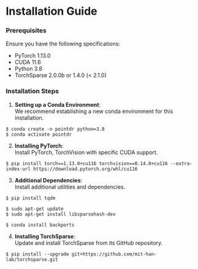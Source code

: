 # Installation Guide

### Prerequisites
Ensure you have the following specifications:
- PyTorch 1.13.0
- CUDA 11.6
- Python 3.8
- TorchSparse 2.0.0b or 1.4.0 (< 2.1.0)

### Installation Steps

1. **Setting up a Conda Environment**:  
   We recommend establishing a new conda environment for this installation.
```
$ conda create -n pointdr python=3.8
$ conda activate pointdr
```
2. **Installing PyTorch**:  
Install PyTorch, TorchVision with specific CUDA support.
```
$ pip install torch==1.13.0+cu116 torchvision==0.14.0+cu116 --extra-index-url https://download.pytorch.org/whl/cu116
```
3. **Additional Dependencies**:  
Install additional utilities and dependencies.
```
$ pip install tqdm

$ sudo apt-get update
$ sudo apt-get install libsparsehash-dev

$ conda install backports
```
4. **Installing TorchSparse**:  
Update and install TorchSparse from its GitHub repository.
```
$ pip install --upgrade git+https://github.com/mit-han-lab/torchsparse.git
```